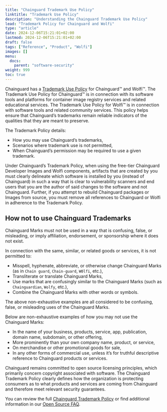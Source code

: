 ```yaml
---
title: "Chainguard Trademark Use Policy"
linktitle: "Trademark Use Policy"
description: "Understanding the Chainguard Trademark Use Policy"
lead: "Trademark Policy for Chainguard and Wolfi"
type: "article"
date: 2024-12-06T15:21:01+02:00
lastmod: 2024-12-06T15:21:01+02:00
draft: false
tags: ["Reference", "Product", "Wolfi"]
images: []
menu:
  docs:
    parent: "software-security"
weight: 999
toc: true
---
```


Chainguard has a [Trademark Use Policy](https://www.chainguard.dev/legal/chainguard-trademark-use-policy) for Chainguard™ and Wolfi™. The Trademark Use Policy for Chainguard™ is in connection with its software tools and platforms for container image registry services and related educational services. The Trademark Use Policy for Wolfi™ is in connection with software tools and related community services. This policy helps ensure that Chainguard’s trademarks remain reliable indicators of the qualities that they are meant to preserve. 

The Trademark Policy details: 
* How you may use Chainguard’s trademarks,
* Scenarios where trademark use is not permitted,
* When Chainguard’s permission may be required to use a given trademark. 

Under Chainguard’s Trademark Policy, when using the free-tier Chainguard Developer Images and Wolfi components, artifacts that are created by you must clearly delineate which software is installed by you (instead of Chainguard) in such a way that is clear to vulnerability scanners and end users that you are the author of said changes to the software and not Chainguard. Further, if you attempt to rebuild Chainguard packages or Images from source, you must remove all references to Chainguard or Wolfi in adherence to the Trademark Policy. 

## How not to use Chainguard Trademarks 

Chainguard Marks must not be used in a way that is confusing, false, or misleading, or imply affiliation, endorsement, or sponsorship where it does not exist. 

In connection with the same, similar, or related goods or services, it is not permitted to:
* Misspell, hyphenate, abbreviate, or otherwise change Chainguard Marks (as in `Chain guard`, `Chain-guard`, `W0lfi`, etc.),
* Transliterate or translate Chainguard Marks,
* Use marks that are confusingly similar to the Chainguard Marks (such as `Chainguardian`, `Wolfy`, etc.),
* Combine the Chainguard Marks with other words or symbols. 

The above non-exhaustive examples are all considered to be confusing, false, or misleading uses of the Chainguard Marks. 

Below are non-exhaustive examples of how you may not use the Chainguard Marks: 
* In the name of your business, products, service, app, publication, domain name, subdomain, or other offering, 
* More prominently than your own company name, product, or service, 
* On merchandise or other promotional goods for sale, 
* In any other forms of commercial use, unless it’s for truthful descriptive reference to Chainguard products or services. 

Chainguard remains committed to open source licensing principles, which primarily concern copyright associated with software. The Chainguard Trademark Policy clearly defines how the organization is protecting consumers as to what products and services are coming from Chainguard and therefore meet relevant security guarantees. 

You can review the full [Chainguard Trademark Policy](https://www.chainguard.dev/legal/chainguard-trademark-use-policy) or find additional information in our [Open Source FAQ](https://www.chainguard.dev/legal/open-source-faq). 


